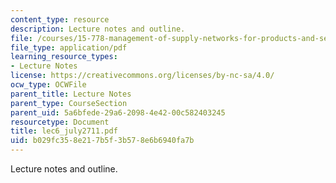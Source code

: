 ```yaml
---
content_type: resource
description: Lecture notes and outline.
file: /courses/15-778-management-of-supply-networks-for-products-and-services-summer-2004/b029fc358e217b5f3b578e6b6940fa7b_lec6_july2711.pdf
file_type: application/pdf
learning_resource_types:
- Lecture Notes
license: https://creativecommons.org/licenses/by-nc-sa/4.0/
ocw_type: OCWFile
parent_title: Lecture Notes
parent_type: CourseSection
parent_uid: 5a6bfede-29a6-2098-4e42-00c582403245
resourcetype: Document
title: lec6_july2711.pdf
uid: b029fc35-8e21-7b5f-3b57-8e6b6940fa7b
---
```

Lecture notes and outline.
